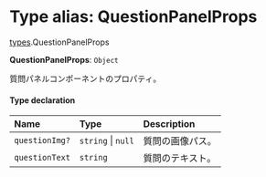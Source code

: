 # Type alias: QuestionPanelProps

[types](../modules/types.md).QuestionPanelProps

 **QuestionPanelProps**: `Object`

質問パネルコンポーネントのプロパティ。

#### Type declaration

| Name | Type | Description |
| :------ | :------ | :------ |
| `questionImg?` | `string` \| ``null`` | 質問の画像パス。 |
| `questionText` | `string` | 質問のテキスト。 |
